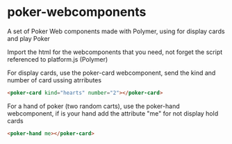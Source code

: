 poker-webcomponents
===================

A set of Poker Web components made with Polymer, using for display cards and play Poker

Import the html for the webcomponents that you need, not forget the script referenced to platform.js (Polymer)

For display cards, use the poker-card webcomponent, send the kind and number of card ussing atrributes

```html
<poker-card kind="hearts" number="2"></poker-card>
```

For a hand of poker (two random carts), use the poker-hand webcomponent, if is your hand add the attribute "me" for not display hold cards

```html
<poker-hand me></poker-card>
```
